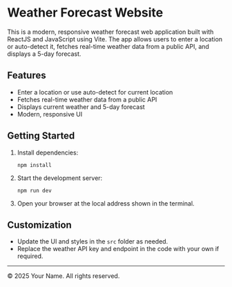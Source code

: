 # Weather Forecast Website

This is a modern, responsive weather forecast web application built with ReactJS and JavaScript using Vite. The app allows users to enter a location or auto-detect it, fetches real-time weather data from a public API, and displays a 5-day forecast.

## Features
- Enter a location or use auto-detect for current location
- Fetches real-time weather data from a public API
- Displays current weather and 5-day forecast
- Modern, responsive UI

## Getting Started
1. Install dependencies:
   ```
   npm install
   ```
2. Start the development server:
   ```
   npm run dev
   ```
3. Open your browser at the local address shown in the terminal.

## Customization
- Update the UI and styles in the `src` folder as needed.
- Replace the weather API key and endpoint in the code with your own if required.

---

© 2025 Your Name. All rights reserved.
